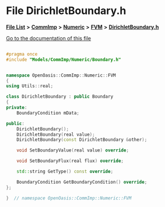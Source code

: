 

# File DirichletBoundary.h

[**File List**](files.md) **>** [**CommImp**](dir_6202b98a8704f42b1ea358646461643f.md) **>** [**Numeric**](dir_a0ece07902893bffce0f747cc8ee06c8.md) **>** [**FVM**](dir_ce9212301f8d93e5246dd812df0f37fe.md) **>** [**DirichletBoundary.h**](_dirichlet_boundary_8h.md)

[Go to the documentation of this file](_dirichlet_boundary_8h.md)


```C++

#pragma once
#include "Models/CommImp/Numeric/Boundary.h"


namespace OpenOasis::CommImp::Numeric::FVM
{
using Utils::real;

class DirichletBoundary : public Boundary
{
private:
    BoundaryCondition mData;

public:
    DirichletBoundary();
    DirichletBoundary(real value);
    DirichletBoundary(const DirichletBoundary &other);

    void SetBoundaryValue(real value) override;

    void SetBoundaryFlux(real flux) override;

    std::string GetType() const override;

    BoundaryCondition GetBoundaryCondition() override;
};

}  // namespace OpenOasis::CommImp::Numeric::FVM
```


